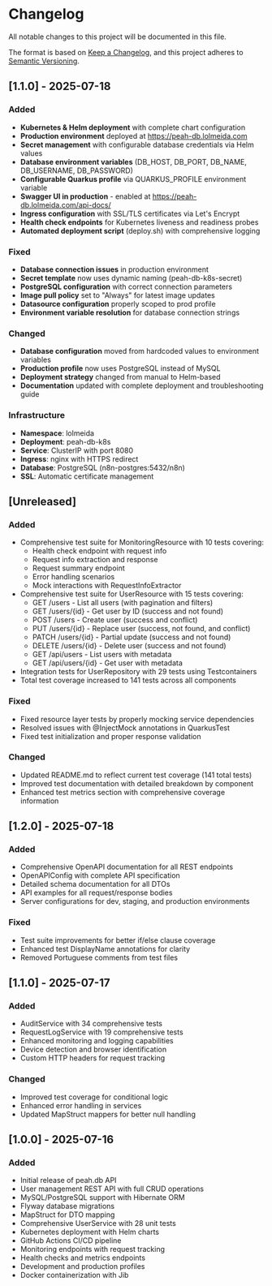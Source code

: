 # Changelog

All notable changes to this project will be documented in this file.

The format is based on [Keep a Changelog](https://keepachangelog.com/en/1.0.0/),
and this project adheres to [Semantic Versioning](https://semver.org/spec/v2.0.0.html).

## [1.1.0] - 2025-07-18

### Added
- **Kubernetes & Helm deployment** with complete chart configuration
- **Production environment** deployed at https://peah-db.lolmeida.com
- **Secret management** with configurable database credentials via Helm values
- **Database environment variables** (DB_HOST, DB_PORT, DB_NAME, DB_USERNAME, DB_PASSWORD)
- **Configurable Quarkus profile** via QUARKUS_PROFILE environment variable
- **Swagger UI in production** - enabled at https://peah-db.lolmeida.com/api-docs/
- **Ingress configuration** with SSL/TLS certificates via Let's Encrypt
- **Health check endpoints** for Kubernetes liveness and readiness probes
- **Automated deployment script** (deploy.sh) with comprehensive logging

### Fixed
- **Database connection issues** in production environment
- **Secret template** now uses dynamic naming (peah-db-k8s-secret)
- **PostgreSQL configuration** with correct connection parameters
- **Image pull policy** set to "Always" for latest image updates
- **Datasource configuration** properly scoped to prod profile
- **Environment variable resolution** for database connection strings

### Changed
- **Database configuration** moved from hardcoded values to environment variables
- **Production profile** now uses PostgreSQL instead of MySQL
- **Deployment strategy** changed from manual to Helm-based
- **Documentation** updated with complete deployment and troubleshooting guide

### Infrastructure
- **Namespace**: lolmeida
- **Deployment**: peah-db-k8s
- **Service**: ClusterIP with port 8080
- **Ingress**: nginx with HTTPS redirect
- **Database**: PostgreSQL (n8n-postgres:5432/n8n)
- **SSL**: Automatic certificate management

## [Unreleased]

### Added
- Comprehensive test suite for MonitoringResource with 10 tests covering:
  - Health check endpoint with request info
  - Request info extraction and response
  - Request summary endpoint
  - Error handling scenarios
  - Mock interactions with RequestInfoExtractor
- Comprehensive test suite for UserResource with 15 tests covering:
  - GET /users - List all users (with pagination and filters)
  - GET /users/{id} - Get user by ID (success and not found)
  - POST /users - Create user (success and conflict)
  - PUT /users/{id} - Replace user (success, not found, and conflict)
  - PATCH /users/{id} - Partial update (success and not found)
  - DELETE /users/{id} - Delete user (success and not found)
  - GET /api/users - List users with metadata
  - GET /api/users/{id} - Get user with metadata
- Integration tests for UserRepository with 29 tests using Testcontainers
- Total test coverage increased to 141 tests across all components

### Fixed
- Fixed resource layer tests by properly mocking service dependencies
- Resolved issues with @InjectMock annotations in QuarkusTest
- Fixed test initialization and proper response validation

### Changed
- Updated README.md to reflect current test coverage (141 total tests)
- Improved test documentation with detailed breakdown by component
- Enhanced test metrics section with comprehensive coverage information

## [1.2.0] - 2025-07-18

### Added
- Comprehensive OpenAPI documentation for all REST endpoints
- OpenAPIConfig with complete API specification
- Detailed schema documentation for all DTOs
- API examples for all request/response bodies
- Server configurations for dev, staging, and production environments

### Fixed
- Test suite improvements for better if/else clause coverage
- Enhanced test DisplayName annotations for clarity
- Removed Portuguese comments from test files

## [1.1.0] - 2025-07-17

### Added
- AuditService with 34 comprehensive tests
- RequestLogService with 19 comprehensive tests
- Enhanced monitoring and logging capabilities
- Device detection and browser identification
- Custom HTTP headers for request tracking

### Changed
- Improved test coverage for conditional logic
- Enhanced error handling in services
- Updated MapStruct mappers for better null handling

## [1.0.0] - 2025-07-16

### Added
- Initial release of peah.db API
- User management REST API with full CRUD operations
- MySQL/PostgreSQL support with Hibernate ORM
- Flyway database migrations
- MapStruct for DTO mapping
- Comprehensive UserService with 28 unit tests
- Kubernetes deployment with Helm charts
- GitHub Actions CI/CD pipeline
- Monitoring endpoints with request tracking
- Health checks and metrics endpoints
- Development and production profiles
- Docker containerization with Jib